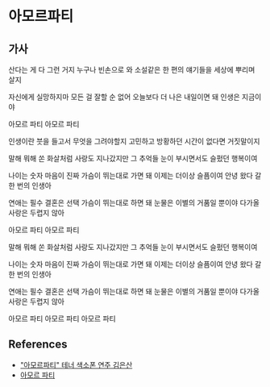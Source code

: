 # 아모르파티

## 가사
산다는 게 다 그런 거지
누구나 빈손으로 와
소설같은 한 편의 얘기들을
세상에 뿌리며 살지

자신에게 실망하지마
모든 걸 잘할 순 없어
오늘보다 더 나은 내일이면 돼
인생은 지금이야

아모르 파티
아모르 파티

인생이란 붓을 들고서
무엇을 그려야할지
고민하고 방황하던 시간이
없다면 거짓말이지

말해 뭐해 쏜 화살처럼
사랑도 지나갔지만
그 추억들 눈이 부시면서도
슬펐던 행복이여

나이는 숫자 마음이 진짜
가슴이 뛰는대로 가면 돼
이제는 더이상 슬픔이여 안녕
왔다 갈 한 번의 인생아

연애는 필수 결혼은 선택
가슴이 뛰는대로 하면 돼
눈물은 이별의 거품일 뿐이야
다가올 사랑은 두렵지 않아

아모르 파티
아모르 파티

말해 뭐해 쏜 화살처럼
사랑도 지나갔지만
그 추억들 눈이 부시면서도
슬펐던 행복이여

나이는 숫자 마음이 진짜
가슴이 뛰는대로 가면 돼
이제는 더이상 슬픔이여 안녕
왔다 갈 한 번의 인생아

연애는 필수 결혼은 선택
가슴이 뛰는대로 하면 돼
눈물은 이별의 거품일 뿐이야
다가올 사랑은 두렵지 않아

아모르 파티
아모르 파티
아모르 파티

## References
* ["아모르파티" 테너 색소폰 연주 김은산](https://www.youtube.com/watch?v=irL6n8rIi2Y)
* [아모르 파티](https://music.bugs.co.kr/track/3131441?wl_ref=list_tr_08_chart)
